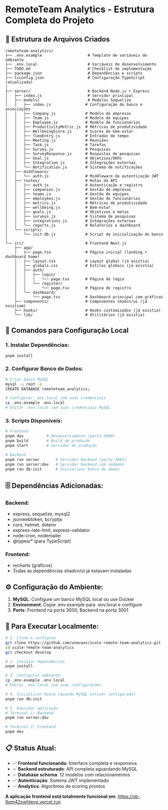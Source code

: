 # RemoteTeam Analytics - Estrutura Completa do Projeto

## 📁 Estrutura de Arquivos Criados

```
remoteteam-analytics/
├── .env.example                    # Template de variáveis de ambiente
├── .env.local                      # Variáveis de desenvolvimento
├── TODO.md                         # Checklist de implementação
├── package.json                    # Dependências e scripts
├── tsconfig.json                   # Configuração TypeScript (atualizada)
│
├── server/                         # Backend Node.js + Express
│   ├── index.js                    # Servidor principal
│   ├── models/                     # Modelos Sequelize
│   │   ├── index.js               # Configuração do banco e associações
│   │   ├── Company.js             # Modelo de empresas
│   │   ├── Team.js                # Modelo de equipes
│   │   ├── Employee.js            # Modelo de funcionários
│   │   ├── ProductivityMetric.js  # Métricas de produtividade
│   │   ├── WellbeingScore.js      # Scores de bem-estar
│   │   ├── TimeEntry.js           # Entradas de tempo
│   │   ├── Meeting.js             # Reuniões
│   │   ├── Task.js                # Tarefas
│   │   ├── Survey.js              # Pesquisas
│   │   ├── SurveyResponse.js      # Respostas de pesquisas
│   │   ├── Goal.js                # Objetivos/OKRs
│   │   ├── Integration.js         # Integrações externas
│   │   └── Notification.js        # Sistema de notificações
│   ├── middleware/
│   │   └── auth.js                # Middleware de autenticação JWT
│   ├── routes/                    # Rotas da API
│   │   ├── auth.js                # Autenticação e registro
│   │   ├── companies.js           # Gestão de empresas
│   │   ├── teams.js               # Gestão de equipes
│   │   ├── employees.js           # Gestão de funcionários
│   │   ├── metrics.js             # Métricas de produtividade
│   │   ├── wellbeing.js           # Bem-estar
│   │   ├── goals.js               # Objetivos e metas
│   │   ├── surveys.js             # Sistema de pesquisas
│   │   ├── integrations.js        # Integrações externas
│   │   └── reports.js             # Relatórios e dashboard
│   └── scripts/
│       └── init-db.js             # Script de inicialização do banco
│
└── src/                           # Frontend Next.js
    ├── app/
    │   ├── page.tsx               # Página inicial (landing + dashboard home)
    │   ├── layout.tsx             # Layout global (já existia)
    │   ├── globals.css            # Estilos globais (já existia)
    │   ├── auth/
    │   │   ├── login/
    │   │   │   └── page.tsx       # Página de login
    │   │   └── register/
    │   │       └── page.tsx       # Página de registro
    │   └── dashboard/
    │       └── page.tsx           # Dashboard principal com gráficos
    ├── components/                # Componentes shadcn/ui (já existiam)
    ├── hooks/                     # Hooks customizados (já existia)
    └── lib/                       # Utilitários (já existia)
```

## 🔧 Comandos para Configuração Local

### 1. **Instalar Dependências:**
```bash
pnpm install
```

### 2. **Configurar Banco de Dados:**
```bash
# Criar banco MySQL
mysql -u root -p
CREATE DATABASE remoteteam_analytics;

# Configurar .env.local com suas credenciais
cp .env.example .env.local
# Editar .env.local com suas credenciais MySQL
```

### 3. **Scripts Disponíveis:**
```bash
# Frontend
pnpm dev          # Desenvolvimento (porta 3000)
pnpm build        # Build de produção
pnpm start        # Servidor de produção

# Backend
pnpm run server       # Servidor backend (porta 3001)
pnpm run server:dev   # Servidor backend com nodemon
pnpm run db:init      # Inicializar banco de dados
```

## 🗄️ **Dependências Adicionadas:**

### Backend:
- express, sequelize, mysql2
- jsonwebtoken, bcryptjs
- cors, helmet, dotenv
- express-rate-limit, express-validator
- node-cron, nodemailer
- @types/* (para TypeScript)

### Frontend:
- recharts (gráficos)
- Todas as dependências shadcn/ui já estavam instaladas

## ⚙️ **Configuração do Ambiente:**

1. **MySQL**: Configure um banco MySQL local ou use Docker
2. **Environment**: Copie .env.example para .env.local e configure
3. **Ports**: Frontend na porta 3000, Backend na porta 3001

## 🚀 **Para Executar Localmente:**

```bash
# 1. Clone e configure
git clone https://github.com/unovaes/scale-remote-team-analytics.git
cd scale-remote-team-analytics
git checkout develop

# 2. Instalar dependências
pnpm install

# 3. Configurar ambiente
cp .env.example .env.local
# Editar .env.local com suas configurações

# 4. Inicializar banco (quando MySQL estiver configurado)
pnpm run db:init

# 5. Executar aplicação
# Terminal 1: Backend
pnpm run server:dev

# Terminal 2: Frontend  
pnpm dev
```

## 📋 **Status Atual:**
- ✅ **Frontend funcionando**: Interface completa e responsiva
- ✅ **Backend estruturado**: API completa aguardando MySQL
- ✅ **Database schema**: 12 modelos com relacionamentos
- ✅ **Autenticação**: Sistema JWT implementado
- ✅ **Analytics**: Algoritmos de scoring prontos

**A aplicação frontend está totalmente funcional em**: https://sb-6qm42swhtevp.vercel.run